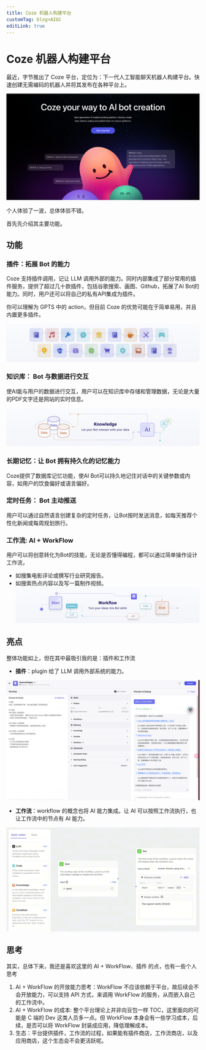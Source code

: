 ```yaml
---
title: Coze 机器人构建平台
customTag: blog>AIGC
editLink: true
---
```


# Coze 机器人构建平台

最近，字节推出了 Coze 平台，定位为：下一代人工智能聊天机器人构建平台。快速创建无需编码的机器人并将其发布在各种平台上。

![image.png](https://raw.githubusercontent.com/hua-bang/assert-store/master/20231219232506.png)


个人体验了一波，总体体验不错。

首先先介绍其主要功能。

## 功能

### 插件：****拓展 Bot 的能力****

Coze 支持插件调用，记让 LLM 调用外部的能力。同时内部集成了部分常用的插件服务，提供了超过几十款插件，包括谷歌搜索、画图、Github，拓展了AI Bot的能力。同时，用户还可以将自己的私有API集成为插件。

你可以理解为 GPTS 中的 action，但目前 Coze 的优势可能在于简单易用，并且内置更多插件。

![image.png](https://raw.githubusercontent.com/hua-bang/assert-store/master/20231219232551.png)


### 知识库： ****Bot 与数据进行交互****

使AI能与用户的数据进行交互，用户可以在知识库中存储和管理数据，无论是大量的PDF文字还是网站的实时信息。

![image.png](https://raw.githubusercontent.com/hua-bang/assert-store/master/20231219232536.png)

### ****长期记忆：让 Bot 拥有持久化的记忆能力****

Coze提供了数据库记忆功能，使AI Bot可以持久地记住对话中的关键参数或内容，如用户的饮食偏好或语言偏好。

### **定时任务： Bot 主动推送**

用户可以通过自然语言创建复杂的定时任务，让Bot按时发送消息，如每天推荐个性化新闻或每周规划旅行。

### **工作流: AI + WorkFlow**

用户可以将创意转化为Bot的技能，无论是否懂得编程，都可以通过简单操作设计工作流，

- 如搜集电影评论或撰写行业研究报告。
- 如搜索热点内容以及写一篇制作视频。
![image.png](https://raw.githubusercontent.com/hua-bang/assert-store/master/20231219232655.png)
## 亮点

整体功能如上，但在其中最吸引我的是：插件和工作流

- **插件**：plugin 给了 LLM 调用外部系统的能力。

![image.png](https://raw.githubusercontent.com/hua-bang/assert-store/master/20231219232620.png)

- **工作流**：workflow 的概念也将 AI 能力集成。让 AI 可以按照工作流执行，也让工作流中的节点有 AI 能力。

![image.png](https://raw.githubusercontent.com/hua-bang/assert-store/master/20231219232632.png)

## 思考

其实，总体下来，我还是喜欢这里的 AI + WorkFlow、插件 的点，也有一些个人思考

1. AI + WorkFlow 的开放能力思考：WorkFlow 不应该依赖于平台，故后续会不会开放能力，可以支持 API 方式，来调用 WorkFlow 的服务，从而嵌入自己的工作流中。
2. AI + WorkFlow 的成本: 整个平台理论上并非向豆包一样 TOC，这里面向的可能是 C 端的 Dev 这类人员多一点。但 WorkFlow 本身会有一些学习成本，后续，是否可以将 WorkFlow 封装成应用，降低理解成本。
3. 生态：平台提供插件，工作流的过程，如果能有插件商店，工作流商店，以及应用商店，这个生态会不会更活跃呢。